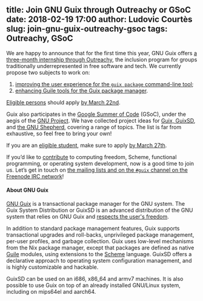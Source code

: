 title: Join GNU Guix through Outreachy or GSoC
date: 2018-02-19 17:00
author: Ludovic Courtès
slug: join-gnu-guix-outreachy-gsoc
tags: Outreachy, GSoC
---

We are happy to announce that for the first time this year, GNU Guix
offers [a three-month internship through
Outreachy](https://www.outreachy.org/2018-may-august/communities/gnu-guix/),
the inclusion program for groups traditionally underrepresented in free
software and tech.  We currently propose two subjects to work on:

  1. [improving the user experience for the `guix package` command-line
     tool](https://www.outreachy.org/communities/cfp/gnu-guix/project/improve-the-user-experience-for-the-guix-package-c/);
  2. [enhancing Guile tools for the Guix package
     manager](https://www.outreachy.org/communities/cfp/gnu-guix/project/enhance-guile-tools-for-the-guix-package-manager/).

[Eligible persons](https://www.outreachy.org/apply/eligibility/) should
apply [by March 22nd](https://www.outreachy.org/communities/cfp/).

Guix also participates in the [Google Summer of
Code](https://summerofcode.withgoogle.com/) (GSoC), under the aegis of
the [GNU
Project](https://www.gnu.org/software/soc-projects/ideas-2018.html).  We
have collected project ideas for [Guix,
GuixSD](https://libreplanet.org/wiki/Group:Guix/GSoC-2018), and [the GNU
Shepherd](https://libreplanet.org/wiki/Group:Guix/GSoC-2018#Project_ideas_for_the_GNU_Shepherd),
covering a range of topics.  The list is far from exhaustive, so feel
free to bring your own!

If you are an [eligible
student](https://developers.google.com/open-source/gsoc/faq#students),
make sure to apply [by March 27th](https://developers.google.com/open-source/gsoc/timeline).

If you’d like to
[contribute](https://www.gnu.org/software/guix/manual/html_node/Contributing.html)
to computing freedom, Scheme, functional programming, or operating
system development, now is a good time to join us.  Let’s get in touch
on [the mailing lists and on the `#guix` channel on the Freenode IRC
network](https://www.gnu.org/software/guix/contact/)!


#### About GNU Guix

[GNU Guix](https://www.gnu.org/software/guix) is a transactional package
manager for the GNU system.  The Guix System Distribution or GuixSD is
an advanced distribution of the GNU system that relies on GNU Guix and
[respects the user's
freedom](https://www.gnu.org/distros/free-system-distribution-guidelines.html).

In addition to standard package management features, Guix supports
transactional upgrades and roll-backs, unprivileged package management,
per-user profiles, and garbage collection.  Guix uses low-level
mechanisms from the Nix package manager, except that packages are
defined as native [Guile](https://www.gnu.org/software/guile) modules,
using extensions to the [Scheme](http://schemers.org) language.  GuixSD
offers a declarative approach to operating system configuration
management, and is highly customizable and hackable.

GuixSD can be used on an i686, x86_64 and armv7 machines.  It is also
possible to use Guix on top of an already installed GNU/Linux system,
including on mips64el and aarch64.
